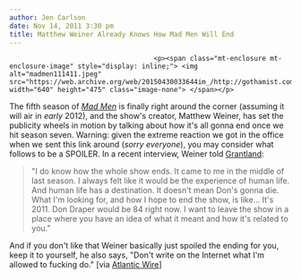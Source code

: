 ```yaml
---
author: Jen Carlson
date: Nov 14, 2011 3:30 pm
title: Matthew Weiner Already Knows How Mad Men Will End
---
```


	
										<p><span class="mt-enclosure mt-enclosure-image" style="display: inline;"> <img alt="madmen111411.jpeg" src="https://web.archive.org/web/20150430033644im_/http://gothamist.com/attachments/arts_jen/madmen111411.jpeg" width="640" height="475" class="image-none"> </span></p>

<p>The fifth season of <a href="https://web.archive.org/web/20150430033644/http://gothamist.com/tags/madmen"><em>Mad Men</em></a> is finally right around the corner (assuming it will air in <em>early</em> 2012), and the show&apos;s creator, Matthew Weiner, has set the publicity wheels in motion by talking about how it&apos;s all gonna end once we hit season seven. Warning: given the extreme reaction we got in the office when we sent this link around (<em>sorry everyone</em>), you may consider what follows to be a SPOILER. In a recent interview, Weiner told <a href="https://web.archive.org/web/20150430033644/http://www.grantland.com/blog/hollywood-prospectus/post/_/id/37420/matthew-weiner-on-all-the-people-who-crossed-him-%E2%80%94-plus-how-mad-men-will-end">Grantland</a>:</p><blockquote>&quot;I do know how the whole show ends. It came to me in the middle of last season. I always felt like it would be the experience of human life. And human life has a destination. It doesn&apos;t mean Don&apos;s gonna die. What I&apos;m looking for, and how I hope to end the show, is like... It&apos;s 2011. Don Draper would be 84 right now. I want to leave the show in a place where you have an idea of what it meant and how it&apos;s related to you.&quot;</blockquote>And if you don&apos;t like that Weiner basically just spoiled the ending for you, keep it to yourself, he also says, &quot;Don&apos;t write on the Internet what I&apos;m allowed to fucking do.&quot; [via <a href="https://web.archive.org/web/20150430033644/http://www.theatlanticwire.com/entertainment/2011/11/matthew-weiner-gives-away-mad-men-ending/44960/">Atlantic Wire</a>]<p></p>					
										
									
				